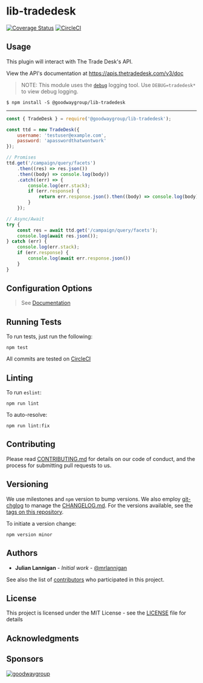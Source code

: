 # lib-tradedesk

[![Coverage Status](https://coveralls.io/repos/github/GoodwayGroup/lib-tradedesk/badge.svg?branch=master)](https://coveralls.io/github/GoodwayGroup/lib-tradedesk?branch=master) [![CircleCI](https://circleci.com/gh/GoodwayGroup/lib-tradedesk.svg?style=svg)](https://circleci.com/gh/GoodwayGroup/lib-tradedesk)

## Usage

This plugin will interact with The Trade Desk's API. 

View the API's documentation at https://apis.thetradedesk.com/v3/doc

> NOTE: This module uses the [`debug`](https://www.npmjs.com/package/debug) logging tool. Use `DEBUG=tradedesk*` to view debug logging.

```
$ npm install -S @goodwaygroup/lib-tradedesk
```

---

```js
const { TradeDesk } = require('@goodwaygroup/lib-tradedesk');

const ttd = new TradeDesk({
    username: 'testuser@example.com',
    password: 'apasswordthatwontwork'
});

// Promises
ttd.get('/campaign/query/facets')
    .then((res) => res.json())
    .then((body) => console.log(body))
    .catch((err) => {
        console.log(err.stack);
        if (err.response) {
            return err.response.json().then((body) => console.log(body))
        }
    });

// Async/Await
try {
    const res = await ttd.get('/campaign/query/facets');
    console.log(await res.json());
} catch (err) {
    console.log(err.stack);
    if (err.response) {
        console.log(await err.response.json())
    }
}
```


## Configuration Options

> See [Documentation](../docs/interfaces/tradedeskoptions.md)


## Running Tests

To run tests, just run the following:

```
npm test
```

All commits are tested on [CircleCI](https://circleci.com/gh/GoodwayGroup/workflows/lib-tradedesk)

## Linting

To run `eslint`:

```
npm run lint
```

To auto-resolve:

```
npm run lint:fix
```

## Contributing

Please read [CONTRIBUTING.md](CONTRIBUTING.md) for details on our code of conduct, and the process for submitting pull requests to us.

## Versioning

We use milestones and `npm` version to bump versions. We also employ [git-chglog](https://github.com/git-chglog/git-chglog) to manage the [CHANGELOG.md](CHANGELOG.md). For the versions available, see the [tags on this repository](https://github.com/GoodwayGroup/lib-tradedesk/tags).

To initiate a version change:

```
npm version minor
```

## Authors

* **Julian Lannigan** - *Initial work* - [@mrlannigan](https://github.com/mrlannigan)

See also the list of [contributors](https://github.com/GoodwayGroup/lib-tradedesk/contributors) who participated in this project.

## License

This project is licensed under the MIT License - see the [LICENSE](LICENSE) file for details

## Acknowledgments

## Sponsors

[![goodwaygroup][goodwaygroup]](https://goodwaygroup.com)

[goodwaygroup]: https://s3.amazonaws.com/gw-crs-assets/goodwaygroup/logos/ggLogo_sm.png "Goodway Group"
